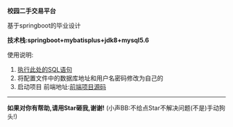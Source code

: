 **校园二手交易平台**

基于springboot的毕业设计

**技术栈:springboot+mybatisplus+jdk8+mysql5.6**

使用说明:
1. [执行此处的SQL语句](https://gitee.com/I5pyx55CG5ri4/FleaMarket/blob/main/src/main/resources/db/face.sql)
2. 将配置文件中的数据库地址和用户名密码修改为自己的
3. 启动项目
前端地址:[前端项目源码](https://gitee.com/zhuliyou/campu)
----------------------------------------------------------------------
 **如果对你有帮助,请用Star砸我,谢谢!** (小声BB:不给点Star不解决问题(不是)手动狗头!)

